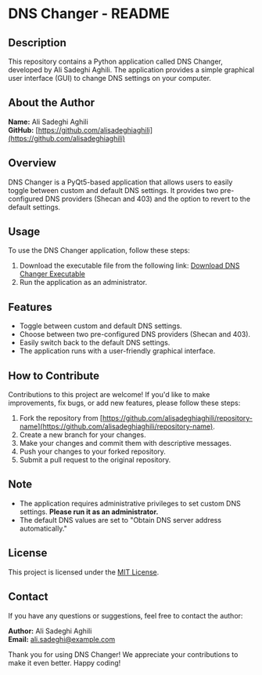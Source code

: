 # DNS Changer - README

## Description

This repository contains a Python application called DNS Changer, developed by Ali Sadeghi Aghili. The application provides a simple graphical user interface (GUI) to change DNS settings on your computer.

## About the Author

**Name:** Ali Sadeghi Aghili  
**GitHub:** [https://github.com/alisadeghiaghili](https://github.com/alisadeghiaghili)

## Overview

DNS Changer is a PyQt5-based application that allows users to easily toggle between custom and default DNS settings. It provides two pre-configured DNS providers (Shecan and 403) and the option to revert to the default settings.

## Usage

To use the DNS Changer application, follow these steps:

1. Download the executable file from the following link: [Download DNS Changer Executable](https://1drv.ms/u/s!AnH4b9D3BGzohPtazA70_0jPpqOBbA?e=2jyX1r)
2. Run the application as an administrator.

## Features

- Toggle between custom and default DNS settings.
- Choose between two pre-configured DNS providers (Shecan and 403).
- Easily switch back to the default DNS settings.
- The application runs with a user-friendly graphical interface.

## How to Contribute

Contributions to this project are welcome! If you'd like to make improvements, fix bugs, or add new features, please follow these steps:

1. Fork the repository from [https://github.com/alisadeghiaghili/repository-name](https://github.com/alisadeghiaghili/repository-name).
2. Create a new branch for your changes.
3. Make your changes and commit them with descriptive messages.
4. Push your changes to your forked repository.
5. Submit a pull request to the original repository.

## Note

- The application requires administrative privileges to set custom DNS settings. **Please run it as an administrator.**
- The default DNS values are set to "Obtain DNS server address automatically."

## License

This project is licensed under the [MIT License](LICENSE).

## Contact

If you have any questions or suggestions, feel free to contact the author:

**Author:** Ali Sadeghi Aghili  
**Email:** [ali.sadeghi@example.com](mailto:ali.sadeghi@example.com)

Thank you for using DNS Changer! We appreciate your contributions to make it even better. Happy coding!

